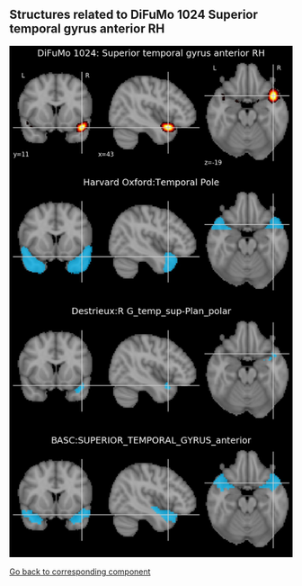 


## Structures related to DiFuMo 1024 Superior temporal gyrus anterior RH

![648](648.jpg "Structures related to DiFuMo 1024 Superior temporal gyrus anterior RH")

[Go back to corresponding component](https://parietal-inria.github.io/DiFuMo/1024/html/648.html)